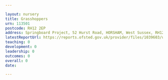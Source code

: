 ```yaml
---

layout: nursery
title: Grasshoppers
urn: 113501
postcode: RH12 2EP
address: Springboard Project, 52 Hurst Road, HORSHAM, West Sussex, RH12 2EP
latestReportUrl: https://reports.ofsted.gov.uk/provider/files/1039603/urn/113501.pdf
teaching: 0
development: 0
leadership: 0
outcomes: 0
overall: 0
date: 

---
```

